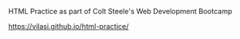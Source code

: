 HTML Practice as part of Colt Steele's Web Development Bootcamp

https://vilasi.github.io/html-practice/
